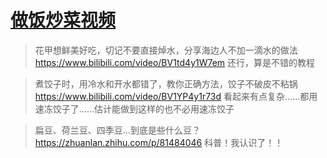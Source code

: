 # [做饭炒菜视频](https://github.com/noteMay/blog/issues/37)

> 花甲想鲜美好吃，切记不要直接焯水，分享海边人不加一滴水的做法<https://www.bilibili.com/video/BV1td4y1W7em>
还行，算是不错的教程

> 煮饺子时，用冷水和开水都错了，教你正确方法，饺子不破皮不粘锅<https://www.bilibili.com/video/BV1YP4y1r73d>
看起来有点复杂……都用速冻饺子了……估计能做到这样的也不必用速冻饺子

> 扁豆、荷兰豆、四季豆...到底是些什么豆？<https://zhuanlan.zhihu.com/p/81484046>
科普！我认识了！！